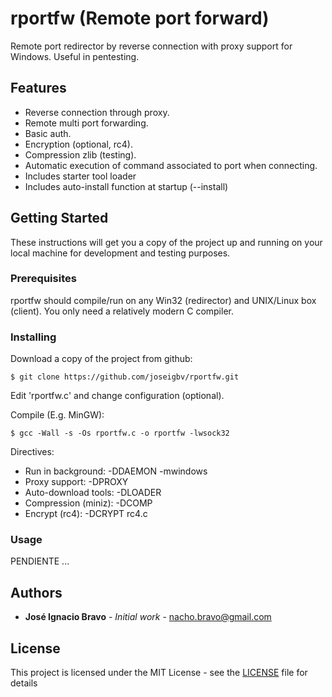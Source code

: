 # rportfw (Remote port forward)

Remote port redirector by reverse connection with proxy support for Windows. Useful in pentesting.

## Features

* Reverse connection through proxy.
* Remote multi port forwarding.
* Basic auth.
* Encryption (optional, rc4).
* Compression zlib (testing).
* Automatic execution of command associated to port when connecting.
* Includes starter tool loader
* Includes auto-install function at startup (--install)

## Getting Started

These instructions will get you a copy of the project up and running on your local machine for development and testing purposes.

### Prerequisites

rportfw should compile/run on any Win32 (redirector) and UNIX/Linux box (client). You only need a relatively modern C compiler.

### Installing

Download a copy of the project from github:

```
$ git clone https://github.com/joseigbv/rportfw.git
```

Edit 'rportfw.c' and change configuration (optional).

Compile (E.g. MinGW):

```
$ gcc -Wall -s -Os rportfw.c -o rportfw -lwsock32
```

Directives: 
* Run in background: -DDAEMON -mwindows
* Proxy support: -DPROXY
* Auto-download tools: -DLOADER
* Compression (miniz): -DCOMP
* Encrypt (rc4): -DCRYPT rc4.c 
 
### Usage

PENDIENTE ...

## Authors

* **José Ignacio Bravo** - *Initial work* - nacho.bravo@gmail.com

## License

This project is licensed under the MIT License - see the [LICENSE](LICENSE) file for details
